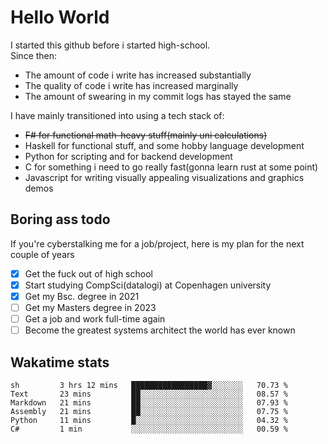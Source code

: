 # Hello World

I started this github before i started high-school.  
Since then:
- The amount of code i write has increased substantially
- The quality of code i write has increased marginally
- The amount of swearing in my commit logs has stayed the same

I have mainly transitioned into using a tech stack of:
- ~~F# for functional math-heavy stuff(mainly uni calculations)~~
- Haskell for functional stuff, and some hobby language development
- Python for scripting and for backend development
- C for something i need to go really fast(gonna learn rust at some point)
- Javascript for writing visually appealing visualizations and graphics demos

## Boring ass todo
If you're cyberstalking me for a job/project, here is my plan for the next couple of years
- [x] Get the fuck out of high school
- [x] Start studying CompSci(datalogi) at Copenhagen university
- [x] Get my Bsc. degree in 2021
- [ ] Get my Masters degree in 2023
- [ ] Get a job and work full-time again
- [ ] Become the greatest systems architect the world has ever known

## Wakatime stats
<!--START_SECTION:waka-->

```text
sh         3 hrs 12 mins   █████████████████▓░░░░░░░   70.73 %
Text       23 mins         ██░░░░░░░░░░░░░░░░░░░░░░░   08.57 %
Markdown   21 mins         ██░░░░░░░░░░░░░░░░░░░░░░░   07.93 %
Assembly   21 mins         ██░░░░░░░░░░░░░░░░░░░░░░░   07.75 %
Python     11 mins         █░░░░░░░░░░░░░░░░░░░░░░░░   04.32 %
C#         1 min           ░░░░░░░░░░░░░░░░░░░░░░░░░   00.59 %
```

<!--END_SECTION:waka-->
